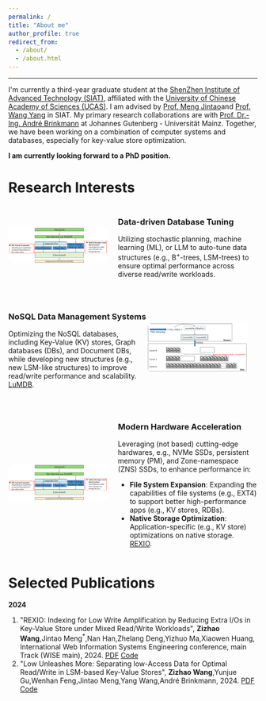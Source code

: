 ```yaml
---
permalink: /
title: "About me"
author_profile: true
redirect_from: 
  - /about/
  - /about.html
---
```


---
I'm currently a third-year graduate student at the [ShenZhen Institute of Advanced Technology (SIAT)](https://english.siat.ac.cn/), affiliated with the [University of Chinese Academy of Sciences (UCAS)](https://english.ucas.ac.cn/). I am advised by [Prof. Meng Jintao](http://210.75.252.46/jintao/)and [Prof. Wang Yang](https://people.ucas.edu.cn/~yangwang) in SIAT. My primary research collaborations are with [Prof. Dr.-Ing. André Brinkmann](https://research.zdv.uni-mainz.de/people/andre-brinkmann/) at Johannes Gutenberg - Universität Mainz. Together, we have been working on a combination of computer systems and databases, especially for key-value store optimization.

**I am currently looking forward to a PhD position.**

Research Interests
======

<style>
    /* 通用容器样式 */
    .responsive-container {
        display: flex;
        align-items: center;
        margin-bottom: 30px;
    }

    .responsive-container img {
        width: 40%;
        margin-right: 20px;
        border-radius: 8px;
    }

    .responsive-container div {
        flex: 1;
    }

    /* 适配移动端：屏幕宽度小于768px时 */
    @media screen and (max-width: 768px) {
        .responsive-container {
            display: block; /* 单列布局 */
            text-align: center;
        }

        .responsive-container img {
            width: 80%; /* 图片宽度调整 */
            margin: 0 auto 20px auto; /* 居中显示 */
        }

        .responsive-container div {
            text-align: left; /* 保持文字左对齐 */
        }
    }
</style>

<div class="responsive-container">
    <img src="../images/figure1.png" alt="Data-driven Database Tuning">
    <div>
        <h3>Data-driven Database Tuning</h3>
        <p>Utilizing stochastic planning, machine learning (ML), or LLM to auto-tune data structures (e.g., B<sup>+</sup>-trees, LSM-trees) to ensure optimal performance across diverse read/write workloads.</p>
    </div>
</div>

<div class="responsive-container">
    <div>
        <h3>NoSQL Data Management Systems</h3>
        <p>Optimizing the NoSQL databases, including Key-Value (KV) stores, Graph databases (DBs), and Document DBs, while developing new structures (e.g., new LSM-like structures) to improve read/write performance and scalability. <a href="#vldb2025">LuMDB</a>.</p>
    </div>
    <img src="../images/figure2.png" alt="NoSQL Data Management Systems" >
</div>

<div class="responsive-container">
    <img src="../images/figure1.png" alt="Modern Hardware Acceleration">
    <div>
        <h3>Modern Hardware Acceleration</h3>
        <p> Leveraging (not based) cutting-edge hardwares, e.g., NVMe SSDs, persistent memory (PM), and Zone-namespace (ZNS) SSDs, to enhance performance in:</p>
        <ul>
            <li><b>File System Expansion</b>: Expanding the capabilities of file systems (e.g., EXT4) to support better high-performance apps (e.g., KV stores, RDBs).</li>
            <li><b>Native Storage Optimization</b>: Application-specific (e.g., KV store) optimizations on native storage. <a href="#wise2024">REXIO</a>.</li>
        </ul>
    </div>
</div>

Selected Publications
======

**2024**

1.  <a name="wise2024"></a> "REXIO: Indexing for Low Write Amplification by Reducing Extra I/Os in Key-Value Store under Mixed Read/Write Workloads", **Zizhao Wang**,Jintao Meng<sup>*</sup>,Nan Han,Zhelang Deng,Yizhuo Ma,Xiaowen Huang, International Web Information Systems Engineering conference, main Track (WISE main), 2024. [PDF](../conference_pdfs/REXIO.pdf) [Code](https://github.com/Zizhao-Wang/REXIO)
1.  <a name="vldb2025"></a> "Low Unleashes More: Separating low-Access Data for Optimal Read/Write in LSM-based Key-Value Stores", **Zizhao Wang**,Yunjue Gu,Wenhan Feng,Jintao Meng,Yang Wang,André Brinkmann, 2024. [PDF](#) [Code](https://github.com/Zizhao-Wang/LuMDB)